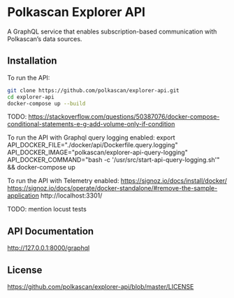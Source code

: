 # Polkascan Explorer API
A GraphQL service that enables subscription-based communication with Polkascan’s data sources.

## Installation
To run the API:

```bash
git clone https://github.com/polkascan/explorer-api.git
cd explorer-api
docker-compose up --build
```

TODO:
https://stackoverflow.com/questions/50387076/docker-compose-conditional-statements-e-g-add-volume-only-if-condition

To run the API with Graphql query logging enabled:
export API_DOCKER_FILE="./docker/api/Dockerfile.query.logging" API_DOCKER_IMAGE="polkascan/explorer-api-query-logging" API_DOCKER_COMMAND="bash -c '/usr/src/start-api-query-logging.sh'" && docker-compose up

To run the API with Telemetry enabled:
https://signoz.io/docs/install/docker/
https://signoz.io/docs/operate/docker-standalone/#remove-the-sample-application
http://localhost:3301/

TODO: mention locust tests


## API Documentation
http://127.0.0.1:8000/graphql

## License
https://github.com/polkascan/explorer-api/blob/master/LICENSE
